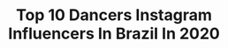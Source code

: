 ---
title: Top 10 Dancers Instagram Influencers In Brazil In 2020
description: >-
  Find top dancers Instagram influencers in Brazil in 2020. Most popular hashtags: #tbt #salvador #dance #danca.
platform: Instagram
profiles:
  - username: "tonza_batedeira"
    fullname: >-
      SWING DE RUA
    location: "Brazil"
    followers: 382811
    engagement: 889
    commentsToLikes: 0.336487
    avatar: "https://scontent-amt2-1.cdninstagram.com/v/t51.2885-19/s320x320/90489850_247751516384723_1245499829614804992_n.jpg?_nc_ht=scontent-amt2-1.cdninstagram.com&_nc_ohc=BTtjgSOgHLEAX_PV2c8&oh=cbfb49073bf6b9af87ed8f8475f0ba9e&oe=5EB9BB34"
    verified: false
    hashtags: "#euteprometo, #coronavirus, #fiqueemcasa, #juntossomosmaisfortes"
  - username: "brunnagoncalves"
    fullname: >-
      BRUNNA GONÇALVES OLIVEIRA
    location: "Brazil"
    followers: 2631493
    engagement: 673
    commentsToLikes: 0.019668
    avatar: "https://scontent-amt2-1.cdninstagram.com/v/t51.2885-19/s320x320/91792024_515416096013907_5347134902271737856_n.jpg?_nc_ht=scontent-amt2-1.cdninstagram.com&_nc_ohc=X71uYYCz_3kAX-Latrk&oh=f200f0b2422a0896ea5c361956944e07&oe=5EB9E43E"
    verified: true
    hashtags: "#mascaraeuforic, #avonbrasil, #publi, #rtsbrasil"
  - username: "renatoshippee"
    fullname: >-
      Renato Shippee
    location: "Brazil"
    followers: 109861
    engagement: 933
    commentsToLikes: 0.030527
    avatar: "https://scontent-hkt1-1.cdninstagram.com/v/t51.2885-19/s320x320/87427831_1058713327855034_750665609376694272_n.jpg?_nc_ht=scontent-hkt1-1.cdninstagram.com&_nc_ohc=UgNcRxyNvH0AX8MJCOW&oh=bffa3b1a094af43cdf4f68f81a14be23&oe=5EA39C30"
    verified: false
    hashtags: "#style, #bodypositive, #peace, #boot"
  - username: "araujosabrii"
    fullname: >-
      sasa
    location: "Brazil"
    followers: 15828
    engagement: 2443
    commentsToLikes: 0.134339
    avatar: "https://scontent-lht6-1.cdninstagram.com/v/t51.2885-19/s320x320/90755785_2281564868806586_7653172795626487808_n.jpg?_nc_ht=scontent-lht6-1.cdninstagram.com&_nc_ohc=Xp0knvX7cAQAX8JcsdU&oh=b66544337103c6955d25809ff7039590&oe=5EBA125F"
    verified: false
    hashtags: "#breakupsong, #loneliness, #unitercheck, #catfishchallenge"
  - username: "mariopirees"
    fullname: >-
      Mário Pires
    location: "Brazil"
    followers: 4002
    engagement: 1738
    commentsToLikes: 0.124852
    avatar: "https://instagram.flad3-1.fna.fbcdn.net/v/t51.2885-19/s320x320/90507310_238001164263039_5742755455281659904_n.jpg?_nc_ht=instagram.flad3-1.fna.fbcdn.net&_nc_ohc=rOiq6L_vhEUAX-uVP0P&oh=fe050358cd81efe5c5940a58656c7fe7&oe=5EA30FFB"
    verified: false
    hashtags: "#surtada, #surtadachallenge, #dancas, #fitdance"
  - username: "renatacerqueira__"
    fullname: >-
      •            Renata Cerqueira
    location: "Brazil"
    followers: 55375
    engagement: 353
    commentsToLikes: 0.258521
    avatar: "https://scontent-ams4-1.cdninstagram.com/v/t51.2885-19/s320x320/91569043_2379263372173805_4247894428666036224_n.jpg?_nc_ht=scontent-ams4-1.cdninstagram.com&_nc_ohc=ZQUyZK8ztOUAX8ZiPFR&oh=b5a8cf8e3b1c89c619d2ce56033531be&oe=5EB7AED1"
    verified: false
    hashtags: "#morena, #vestigiosdocarnaval, #bronzeada, #amigos"
  - username: "heliooliveiraoficial"
    fullname: >-
      Hélio Oliveira 🕊🗡
    location: "Brazil"
    followers: 17234
    engagement: 481
    commentsToLikes: 0.111411
    avatar: "https://scontent-ams4-1.cdninstagram.com/v/t51.2885-19/s320x320/84685200_3397653266971627_2839154896563863552_n.jpg?_nc_ht=scontent-ams4-1.cdninstagram.com&_nc_ohc=t0mgocMhJIsAX8B4UT8&oh=7783e4c45f8cfcf234f35bfff9eaecea&oe=5EB8F8BF"
    verified: false
    hashtags: "#streetjazzheliooliveira, #sexyboy, #bookfotografico, #negroslindos"
  - username: "juamorim.r"
    fullname: >-
      Juliana Amorim 🌻
    location: "Brazil"
    followers: 16758
    engagement: 444
    commentsToLikes: 0.444435
    avatar: "https://scontent-nrt1-1.cdninstagram.com/v/t51.2885-19/s320x320/82971927_2462102404039027_8389644302594080768_n.jpg?_nc_ht=scontent-nrt1-1.cdninstagram.com&_nc_ohc=poanGsbX31oAX9jRE0c&oh=ff81abce8108afec11ef4f2c3a792014&oe=5EA2E8BF"
    verified: false
    hashtags: "#tbt"
  - username: "jheisonpadua"
    fullname: >-
      Jheison Pádua
    location: "Brazil"
    followers: 41715
    engagement: 318
    commentsToLikes: 0.117426
    avatar: "https://scontent-atl3-1.cdninstagram.com/v/t51.2885-19/s320x320/20688122_264147780739082_187914444221710336_a.jpg?_nc_ht=scontent-atl3-1.cdninstagram.com&_nc_ohc=TOEZT3byIgAAX8Uj-QC&oh=1fa569a66d72505e45ecb536c08bd561&oe=5EB99A5B"
    verified: false
    hashtags: "#jheisonpadua, #caldascountry2019, #boy, #bsb"
  - username: "micadfuego"
    fullname: >-
      MicaDfuego
    location: "Brazil"
    followers: 250418
    engagement: 980
    commentsToLikes: 0.013362
    avatar: "https://scontent-lhr8-1.cdninstagram.com/v/t51.2885-19/s320x320/91313226_2667482040153346_7774837511041318912_n.jpg?_nc_ht=scontent-lhr8-1.cdninstagram.com&_nc_ohc=rKn2_eUtVX0AX8fRvKL&oh=707be71bf2419366374b64be8ea8ef0a&oe=5EBBD197"
    verified: false
    hashtags: "#yomequedoencasaviendobia, #happybirthday, #itacarezinho, #oceano"
---